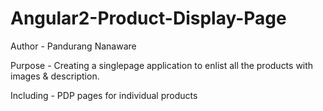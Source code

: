 # Angular2-Product-Display-Page

Author - Pandurang Nanaware

Purpose - Creating a singlepage application to enlist all the products with images & description.

Including - PDP pages for individual products
